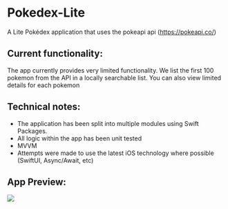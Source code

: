 # Pokedex-Lite
A Lite Pokédex application that uses the pokeapi api (https://pokeapi.co/)

## Current functionality:
The app currently provides very limited functionality. We list the first 100 pokemon from the API in a locally searchable list.
You can also view limited details for each pokemon

## Technical notes:
- The application has been split into multiple modules using Swift Packages. 
- All logic within the app has been unit tested
- MVVM
- Attempts were made to use the latest iOS technology where possible (SwiftUI, Async/Await, etc)  

## App Preview:
![](https://github.com/Zamo22/Pokedex-Lite/blob/main/App%20Preview.gif)
